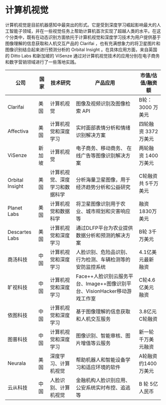 # 计算机视觉

计算机视觉是目前机器感知中最突出的形式。它是受到深度学习崛起影响最大的人工智能子领域，并在一些视觉任务上帮助计算机首次实现了超越人类的水平。在这个分类中，既有在动态识别方面依托于计算机视觉和深度学习技术为用户提供基于图像理解的信息获取和人机交互产品的 Clarifai ，也有充满想象力的将卫星图片和图像识别结合起来进行预测分析的 Orbital Insight 。在具体应用方面，来自英国的 Ditto Labs 和新加坡的 ViSenze 通过对计算机视觉技术的应用分别在电子商务和数字营销领域进行了一些落地实践。

公司|国家|技术研究|产品应用|市值/估值/融资额
---|---|---|---|---
Clarifai|美国|计算机视觉|图像及视频识别及图像检索 API|B轮：3000 万美元
Affectiva|美国|计算机视觉和深度学习|实时面部表情分析和情绪识别解决方案|四轮融资 3372 万美元
ViSenze|新加坡|计算机视觉|电子商务、移动商务、 在线广告等图像识别解决方案|两轮融资 1400 万美元
Orbital Insight|美国|计算机视觉、深度学习和数据科学|分析海量卫星图像，用于经济趋势分析和公益研究|C轮融资共 5千万美元
Planet Labs|美国|计算机视觉和数据科学|将卫星图像识别用于农业、城市规划和灾害响应等|融资 1830万美元
Descartes Labs|美国|计算机视觉和深度学习|通过DLFP平台为农业提供数据分析和预测的解决方案|B轮 3千万美元
商汤科技|中国|计算机视觉和深度学习|人脸识别、危险品识别、行为检测、车辆检测等的安防监控系统|4.1亿美元最新融资
旷视科技|中国|计算机视觉和深度学习|Face++人脸识别云服务平台、Image++图像识别平台、VisionHacker移动游戏工作室|C轮4.6亿美元融资
依图科技|中国|计算机视觉和深度学习|基于图像理解的信息获取和人机交互服务|3.8亿元C轮融资
图普科技|中国|计算机视觉和深度学习|图像识别、智能审核、图片增值等云服务|新一轮千万美元融资
Neurala|美国|深度学习、计算机视觉|帮助机器人和智能设备学习和适应环境的软件|A轮融资约1400万美元
云从科技|中国|人脸识别、计算机视觉|金融机构人脸识别应用、公安系统实时布控、追逃等|B 轮 5亿人民币
